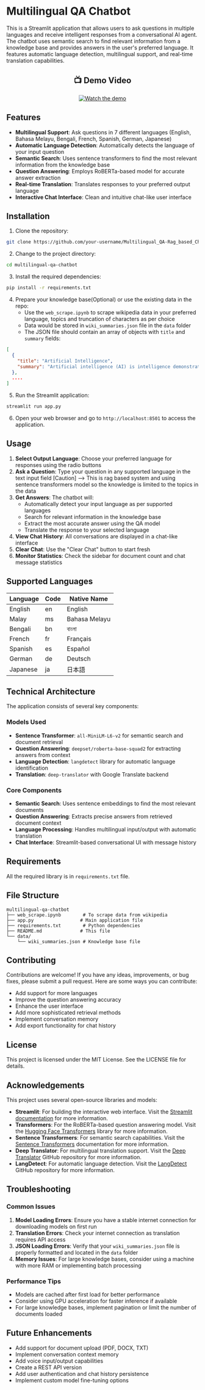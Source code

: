 # Multilingual QA Chatbot

This is a Streamlit application that allows users to ask questions in multiple languages and receive intelligent responses from a conversational AI agent. The chatbot uses semantic search to find relevant information from a knowledge base and provides answers in the user's preferred language. It features automatic language detection, multilingual support, and real-time translation capabilities.

<h2 align="center">📺 Demo Video</h2>

<p align="center">
  <a href="https://www.youtube.com/watch?v=KAsYu1RpRpI" target="_blank">
    <img src="https://img.youtube.com/vi/KAsYu1RpRpI/0.jpg" alt="Watch the demo" />
  </a>
</p>

## Features

- **Multilingual Support**: Ask questions in 7 different languages (English, Bahasa Melayu, Bengali, French, Spanish, German, Japanese)
- **Automatic Language Detection**: Automatically detects the language of your input question
- **Semantic Search**: Uses sentence transformers to find the most relevant information from the knowledge base
- **Question Answering**: Employs RoBERTa-based model for accurate answer extraction
- **Real-time Translation**: Translates responses to your preferred output language
- **Interactive Chat Interface**: Clean and intuitive chat-like user interface

## Installation

1. Clone the repository:

```bash
git clone https://github.com/your-username/Multilingual_QA-Rag_based_Chatbot.git
```

2. Change to the project directory:

```bash
cd multilingual-qa-chatbot
```

3. Install the required dependencies:

```bash
pip install -r requirements.txt
```

4. Prepare your knowledge base(Optional) or use the existing data in the repo:
   - Use the `web_scrape.ipynb` to scrape wikipedia data in your preferred language, topics and truncation of characters as per choice
   - Data would be stored in `wiki_summaries.json` file in the `data` folder
   - The JSON file should contain an array of objects with `title` and `summary` fields:

```json
[
  {
    "title": "Artificial Intelligence",
    "summary": "Artificial intelligence (AI) is intelligence demonstrated by machines..."
  },
  ....
]
```

5. Run the Streamlit application:

```bash
streamlit run app.py
```

6. Open your web browser and go to `http://localhost:8501` to access the application.

## Usage

1. **Select Output Language**: Choose your preferred language for responses using the radio buttons
2. **Ask a Question**: Type your question in any supported language in the text input field
   [Caution] --> This is rag based system and using sentence transformers model so the knowledge is limited to the topics in the data
3. **Get Answers**: The chatbot will:
   - Automatically detect your input language as per supported languages
   - Search for relevant information in the knowledge base
   - Extract the most accurate answer using the QA model
   - Translate the response to your selected language
4. **View Chat History**: All conversations are displayed in a chat-like interface
5. **Clear Chat**: Use the "Clear Chat" button to start fresh
6. **Monitor Statistics**: Check the sidebar for document count and chat message statistics

## Supported Languages

| Language | Code | Native Name   |
| -------- | ---- | ------------- |
| English  | en   | English       |
| Malay    | ms   | Bahasa Melayu |
| Bengali  | bn   | বাংলা         |
| French   | fr   | Français      |
| Spanish  | es   | Español       |
| German   | de   | Deutsch       |
| Japanese | ja   | 日本語        |

## Technical Architecture

The application consists of several key components:

### Models Used

- **Sentence Transformer**: `all-MiniLM-L6-v2` for semantic search and document retrieval
- **Question Answering**: `deepset/roberta-base-squad2` for extracting answers from context
- **Language Detection**: `langdetect` library for automatic language identification
- **Translation**: `deep-translator` with Google Translate backend

### Core Components

- **Semantic Search**: Uses sentence embeddings to find the most relevant documents
- **Question Answering**: Extracts precise answers from retrieved document context
- **Language Processing**: Handles multilingual input/output with automatic translation
- **Chat Interface**: Streamlit-based conversational UI with message history

## Requirements

All the required library is in `requirements.txt` file.

## File Structure

```
multilingual-qa-chatbot
├── web_scrape.ipynb        # To scrape data from wikipedia
├── app.py                 # Main application file
├── requirements.txt        # Python dependencies
├── README.md              # This file
└── data/
    └── wiki_summaries.json # Knowledge base file
```

## Contributing

Contributions are welcome! If you have any ideas, improvements, or bug fixes, please submit a pull request. Here are some ways you can contribute:

- Add support for more languages
- Improve the question answering accuracy
- Enhance the user interface
- Add more sophisticated retrieval methods
- Implement conversation memory
- Add export functionality for chat history

## License

This project is licensed under the MIT License. See the LICENSE file for details.

## Acknowledgements

This project uses several open-source libraries and models:

- **Streamlit**: For building the interactive web interface. Visit the [Streamlit documentation](https://docs.streamlit.io/) for more information.
- **Transformers**: For the RoBERTa-based question answering model. Visit the [Hugging Face Transformers](https://huggingface.co/transformers/) library for more information.
- **Sentence Transformers**: For semantic search capabilities. Visit the [Sentence Transformers](https://www.sbert.net/) documentation for more information.
- **Deep Translator**: For multilingual translation support. Visit the [Deep Translator](https://github.com/nidhaloff/deep-translator) GitHub repository for more information.
- **LangDetect**: For automatic language detection. Visit the [LangDetect](https://github.com/Mimino666/langdetect) GitHub repository for more information.

## Troubleshooting

### Common Issues

1. **Model Loading Errors**: Ensure you have a stable internet connection for downloading models on first run
2. **Translation Errors**: Check your internet connection as translation requires API access
3. **JSON Loading Errors**: Verify that your `wiki_summaries.json` file is properly formatted and located in the `data` folder
4. **Memory Issues**: For large knowledge bases, consider using a machine with more RAM or implementing batch processing

### Performance Tips

- Models are cached after first load for better performance
- Consider using GPU acceleration for faster inference if available
- For large knowledge bases, implement pagination or limit the number of documents loaded

## Future Enhancements

- Add support for document upload (PDF, DOCX, TXT)
- Implement conversation context memory
- Add voice input/output capabilities
- Create a REST API version
- Add user authentication and chat history persistence
- Implement custom model fine-tuning options

